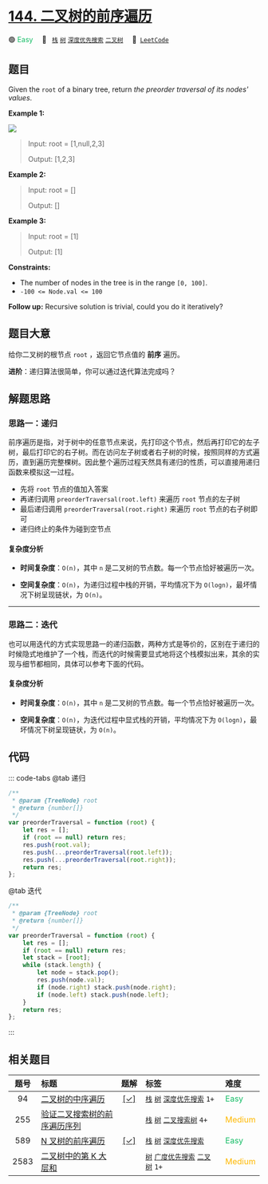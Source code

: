 # [144. 二叉树的前序遍历](https://leetcode.com/problems/binary-tree-preorder-traversal)

🟢 <font color=#15bd66>Easy</font>&emsp; 🔖&ensp; [`栈`](/outline/tag/stack.md) [`树`](/outline/tag/tree.md) [`深度优先搜索`](/outline/tag/depth-first-search.md) [`二叉树`](/outline/tag/binary-tree.md)&emsp; 🔗&ensp;[`LeetCode`](https://leetcode.com/problems/binary-tree-preorder-traversal)

## 题目

Given the `root` of a binary tree, return _the preorder traversal of its nodes' values_.

**Example 1:**

![](https://assets.leetcode.com/uploads/2020/09/15/inorder_1.jpg)

> Input: root = [1,null,2,3]
>
> Output: [1,2,3]

**Example 2:**

> Input: root = []
>
> Output: []

**Example 3:**

> Input: root = [1]
>
> Output: [1]

**Constraints:**

- The number of nodes in the tree is in the range `[0, 100]`.
- `-100 <= Node.val <= 100`

**Follow up:** Recursive solution is trivial, could you do it iteratively?

## 题目大意

给你二叉树的根节点 `root` ，返回它节点值的 **前序** 遍历。

**进阶**：递归算法很简单，你可以通过迭代算法完成吗？

## 解题思路

### 思路一：递归

前序遍历是指，对于树中的任意节点来说，先打印这个节点，然后再打印它的左子树，最后打印它的右子树。而在访问左子树或者右子树的时候，按照同样的方式遍历，直到遍历完整棵树。因此整个遍历过程天然具有递归的性质，可以直接用递归函数来模拟这一过程。

- 先将 `root` 节点的值加入答案
- 再递归调用 `preorderTraversal(root.left)` 来遍历 `root` 节点的左子树
- 最后递归调用 `preorderTraversal(root.right)` 来遍历 `root` 节点的右子树即可
- 递归终止的条件为碰到空节点

#### 复杂度分析

- **时间复杂度**：`O(n)`，其中 `n` 是二叉树的节点数。每一个节点恰好被遍历一次。

- **空间复杂度**：`O(n)`，为递归过程中栈的开销，平均情况下为 `O(log⁡n)`，最坏情况下树呈现链状，为 `O(n)`。

---

### 思路二：迭代

也可以用迭代的方式实现思路一的递归函数，两种方式是等价的，区别在于递归的时候隐式地维护了一个栈，而迭代的时候需要显式地将这个栈模拟出来，其余的实现与细节都相同，具体可以参考下面的代码。

#### 复杂度分析

- **时间复杂度**：`O(n)`，其中 `n` 是二叉树的节点数。每一个节点恰好被遍历一次。

- **空间复杂度**：`O(n)`，为迭代过程中显式栈的开销，平均情况下为 `O(log⁡n)`，最坏情况下树呈现链状，为 `O(n)`。

## 代码

::: code-tabs
@tab 递归

```javascript
/**
 * @param {TreeNode} root
 * @return {number[]}
 */
var preorderTraversal = function (root) {
	let res = [];
	if (root == null) return res;
	res.push(root.val);
	res.push(...preorderTraversal(root.left));
	res.push(...preorderTraversal(root.right));
	return res;
};
```

@tab 迭代

```javascript
/**
 * @param {TreeNode} root
 * @return {number[]}
 */
var preorderTraversal = function (root) {
	let res = [];
	if (root == null) return res;
	let stack = [root];
	while (stack.length) {
		let node = stack.pop();
		res.push(node.val);
		if (node.right) stack.push(node.right);
		if (node.left) stack.push(node.left);
	}
	return res;
};
```

:::

## 相关题目

<!-- prettier-ignore -->
| 题号 | 标题 | 题解 | 标签 | 难度 |
| :------: | :------ | :------: | :------ | :------ |
| 94 | [二叉树的中序遍历](https://leetcode.com/problems/binary-tree-inorder-traversal) | [[✓]](/problem/0094.md) |  [`栈`](/outline/tag/stack.md) [`树`](/outline/tag/tree.md) [`深度优先搜索`](/outline/tag/depth-first-search.md) `1+` | <font color=#15bd66>Easy</font> |
| 255 | [验证二叉搜索树的前序遍历序列](https://leetcode.com/problems/verify-preorder-sequence-in-binary-search-tree) |  |  [`栈`](/outline/tag/stack.md) [`树`](/outline/tag/tree.md) [`二叉搜索树`](/outline/tag/binary-search-tree.md) `4+` | <font color=#ffb800>Medium</font> |
| 589 | [N 叉树的前序遍历](https://leetcode.com/problems/n-ary-tree-preorder-traversal) | [[✓]](/problem/0589.md) |  [`栈`](/outline/tag/stack.md) [`树`](/outline/tag/tree.md) [`深度优先搜索`](/outline/tag/depth-first-search.md) | <font color=#15bd66>Easy</font> |
| 2583 | [二叉树中的第 K 大层和](https://leetcode.com/problems/kth-largest-sum-in-a-binary-tree) |  |  [`树`](/outline/tag/tree.md) [`广度优先搜索`](/outline/tag/breadth-first-search.md) [`二叉树`](/outline/tag/binary-tree.md) `1+` | <font color=#ffb800>Medium</font> |

<style>
.blue {
    background-color: #096dd9;
    padding: 0.25rem 0.5rem;
    margin: 0;
    font-size: 0.85em;
    border-radius: 3px;
    color: white;
    font-weight: 500;
}
table th:first-of-type { width: 10%; }
table th:nth-of-type(2) { width: 35%; }
table th:nth-of-type(3) { width: 10%; }
table th:nth-of-type(4) { width: 35%; }
table th:nth-of-type(5) { width: 10%; }
</style>
